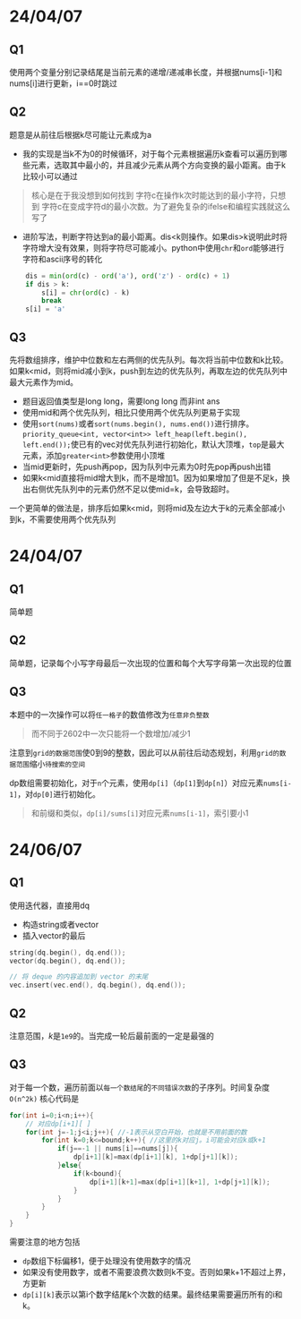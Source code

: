 # 24/04/07

## Q1

使用两个变量分别记录结尾是当前元素的递增/递减串长度，并根据nums[i-1]和nums[i]进行更新，i==0时跳过

## Q2

题意是从前往后根据k尽可能让元素成为a
- 我的实现是当k不为0的时候循环，对于每个元素根据遍历k查看可以遍历到哪些元素，选取其中最小的，并且减少元素从两个方向变换的最小距离。由于k比较小可以通过
> 核心是在于我没想到如何找到 字符c在操作k次时能达到的最小字符，只想到 字符c在变成字符d的最小次数。为了避免复杂的ifelse和编程实践就这么写了
- 进阶写法，判断字符达到a的最小距离。dis<k则操作。如果dis>k说明此时将字符增大没有效果，则将字符尽可能减小。python中使用`chr`和`ord`能够进行字符和ascii序号的转化
```python
    dis = min(ord(c) - ord('a'), ord('z') - ord(c) + 1)
    if dis > k:
        s[i] = chr(ord(c) - k)
        break
    s[i] = 'a'
```

## Q3

先将数组排序，维护中位数和左右两侧的优先队列。每次将当前中位数和k比较。如果k\<mid，则将mid减小到k，push到左边的优先队列，再取左边的优先队列中最大元素作为mid。
- 题目返回值类型是long long，需要long long 而非int ans
- 使用mid和两个优先队列，相比只使用两个优先队列更易于实现
- 使用`sort(nums)`或者`sort(nums.begin(), nums.end())`进行排序。`priority_queue<int, vector<int>> left_heap(left.begin(), left.end());`使已有的vec对优先队列进行初始化，默认大顶堆，`top`是最大元素，添加`greater<int>`参数使用小顶堆
- 当mid更新时，先push再pop，因为队列中元素为0时先pop再push出错
- 如果k\<mid直接将mid增大到k，而不是增加1。因为如果增加了但是不足k，换出右侧优先队列中的元素仍然不足以使mid=k，会导致超时。

一个更简单的做法是，排序后如果k\<mid，则将mid及左边大于k的元素全部减小到k，不需要使用两个优先队列

# 24/04/07

## Q1
简单题

## Q2
简单题，记录每个小写字母最后一次出现的位置和每个大写字母第一次出现的位置

## Q3

本题中的一次操作可以将`任一格子`的数值修改为`任意非负整数`
> 而不同于2602中一次只能将一个数增加/减少1

注意到`grid的数据范围`使0到9的整数，因此可以从前往后动态规划，利用`grid的数据范围`缩小`待搜索的空间`

dp数组需要初始化，对于`n`个元素，使用`dp[i]`（`dp[1]`到`dp[n]`）对应元素`nums[i-1]`，对`dp[0]`进行初始化。
> 和前缀和类似，`dp[i]/sums[i]`对应元素`nums[i-1]`，索引要小1

# 24/06/07
## Q1
使用迭代器，直接用dq
- 构造string或者vector
- 插入vector的最后
```c++
string(dq.begin(), dq.end());
vector(dq.begin(), dq.end());

// 将 deque 的内容追加到 vector 的末尾
vec.insert(vec.end(), dq.begin(), dq.end());
```
## Q2
注意范围，$k$是`1e9`的。当完成一轮后最前面的一定是最强的
## Q3
对于每一个数，遍历前面以`每一个数结尾`的`不同错误次数`的子序列。时间复杂度`O(n^2k)`
核心代码是
```c++
for(int i=0;i<n;i++){
    // 对应dp[i+1][ ]
    for(int j=-1;j<i;j++){ //-1表示从空白开始，也就是不用前面的数
        for(int k=0;k<=bound;k++){ //这里的k对应j。i可能会对应k或k+1
            if(j==-1 || nums[i]==nums[j]){
                dp[i+1][k]=max(dp[i+1][k], 1+dp[j+1][k]);
            }else{
                if(k<bound){
                    dp[i+1][k+1]=max(dp[i+1][k+1], 1+dp[j+1][k]);
                }
            }
        }
    }
}
```
需要注意的地方包括
- `dp`数组下标偏移1，便于处理没有使用数字的情况
- 如果没有使用数字，或者不需要浪费次数则k不变。否则如果k+1不超过上界，方更新
- `dp[i][k]`表示以第i个数字结尾k个次数的结果。最终结果需要遍历所有的i和k。
